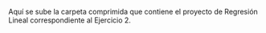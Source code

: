 Aquí se sube la carpeta comprimida que contiene el proyecto de Regresión Lineal correspondiente al Ejercicio 2.
